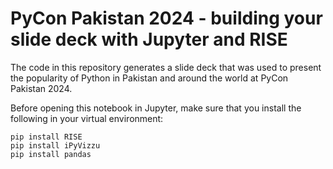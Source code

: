 # PyCon Pakistan 2024 - building your slide deck with Jupyter and RISE

The code in this repository generates a slide deck that was used to present the popularity of Python in Pakistan and around the world at PyCon Pakistan 2024.

Before opening this notebook in Jupyter, make sure that you install the following in your virtual environment:

`pip install RISE`
<br>
`pip install iPyVizzu`
<br>
`pip install pandas`

